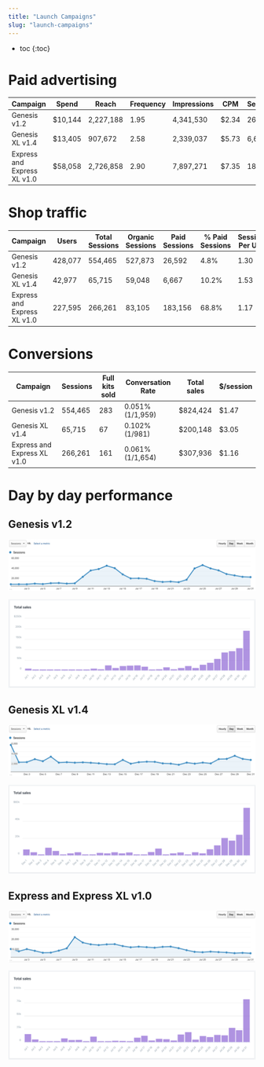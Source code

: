 ```yaml
---
title: "Launch Campaigns"
slug: "launch-campaigns"
---
```


* toc
{:toc}

# Paid advertising

|Campaign                      |Spend                         |Reach                         |Frequency                     |Impressions                   |CPM                           |Sessions                      |$/session                     |
|------------------------------|------------------------------|------------------------------|------------------------------|------------------------------|------------------------------|------------------------------|------------------------------|
|Genesis v1.2                  |$10,144                       |2,227,188                     |1.95                          |4,341,530                     |$2.34                         |26,592                        |$0.38
|Genesis XL v1.4               |$13,405                       |907,672                       |2.58                          |2,339,037                     |$5.73                         |6,667                         |$2.01
|Express and Express XL v1.0   |$58,058                       |2,726,858                     |2.90                          |7,897,271                     |$7.35                         |183,156                       |$0.32

# Shop traffic

|Campaign                      |Users                         |Total Sessions                |Organic Sessions              |Paid Sessions                 |% Paid Sessions               |Sessions Per User             |Average Duration              |
|------------------------------|------------------------------|------------------------------|------------------------------|------------------------------|------------------------------|------------------------------|------------------------------|
|Genesis v1.2                  |428,077                       |554,465                       |527,873                       |26,592                        |4.8%                          |1.30                          |1:52
|Genesis XL v1.4               |42,977                        |65,715                        |59,048                        |6,667                         |10.2%                         |1.53                          |2:12
|Express and Express XL v1.0   |227,595                       |266,261                       |83,105                        |183,156                       |68.8%                         |1.17                          |0:53

# Conversions

|Campaign                      |Sessions                      |Full kits sold                |Conversation Rate             |Total sales                   |$/session                     |
|------------------------------|------------------------------|------------------------------|------------------------------|------------------------------|------------------------------|
|Genesis v1.2                  |554,465                       |283                           |0.051% (1/1,959)              |$824,424                      |$1.47
|Genesis XL v1.4               |65,715                        |67                            |0.102% (1/981)                |$200,148                      |$3.05
|Express and Express XL v1.0   |266,261                       |161                           |0.061% (1/1,654)              |$307,936                      |$1.16

# Day by day performance
## Genesis v1.2

![Screen Shot 2019-08-01 at 12.51.34 PM.png](_images/Screen_Shot_2019-08-01_at_12.51.34_PM.png)



![Screen Shot 2019-08-01 at 12.47.16 PM.png](_images/Screen_Shot_2019-08-01_at_12.47.16_PM.png)

## Genesis XL v1.4

![Screen Shot 2019-08-01 at 12.51.00 PM.png](_images/Screen_Shot_2019-08-01_at_12.51.00_PM.png)



![Screen Shot 2019-08-01 at 12.47.00 PM.png](_images/Screen_Shot_2019-08-01_at_12.47.00_PM.png)

## Express and Express XL v1.0

![Screen Shot 2019-08-01 at 12.50.31 PM.png](_images/Screen_Shot_2019-08-01_at_12.50.31_PM.png)



![Screen Shot 2019-08-01 at 12.46.31 PM.png](_images/Screen_Shot_2019-08-01_at_12.46.31_PM.png)




